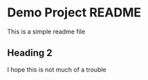 # Demo Project README

This is a simple readme file

## Heading 2

I hope this is not much of a trouble